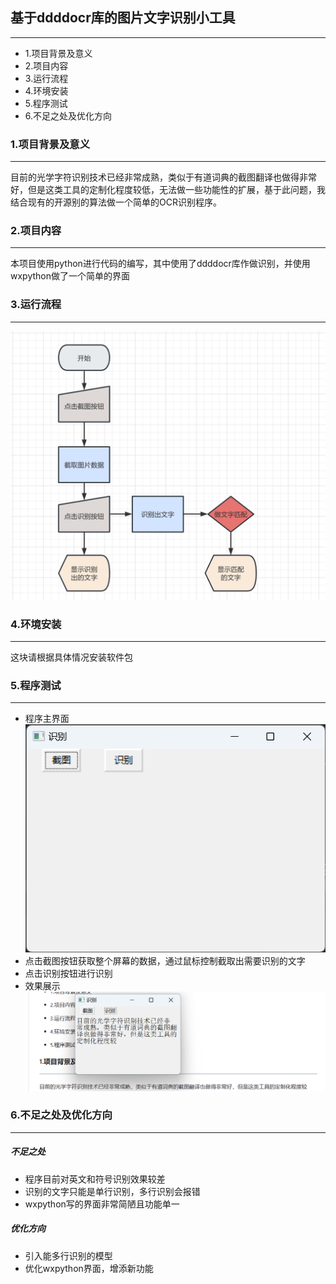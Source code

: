 ## 基于ddddocr库的图片文字识别小工具

****
- 1.项目背景及意义
- 2.项目内容
- 3.运行流程
- 4.环境安装
- 5.程序测试
- 6.不足之处及优化方向

### 1.项目背景及意义

****

目前的光学字符识别技术已经非常成熟，类似于有道词典的截图翻译也做得非常好，但是这类工具的定制化程度较低，无法做一些功能性的扩展，基于此问题，我结合现有的开源别的算法做一个简单的OCR识别程序。

### 2.项目内容

****

本项目使用python进行代码的编写，其中使用了ddddocr库作做识别，并使用wxpython做了一个简单的界面

### 3.运行流程

****

![](./PNG/process.png)

### 4.环境安装

****

这块请根据具体情况安装软件包


### 5.程序测试

****
- 程序主界面  
![](./PNG/HomeScreen.png)  
- 点击截图按钮获取整个屏幕的数据，通过鼠标控制截取出需要识别的文字
- 点击识别按钮进行识别
- 效果展示  
![](./PNG/show.png)

### 6.不足之处及优化方向
****
##### 不足之处
- 程序目前对英文和符号识别效果较差
- 识别的文字只能是单行识别，多行识别会报错
- wxpython写的界面非常简陋且功能单一

##### 优化方向
- 引入能多行识别的模型
- 优化wxpython界面，增添新功能
